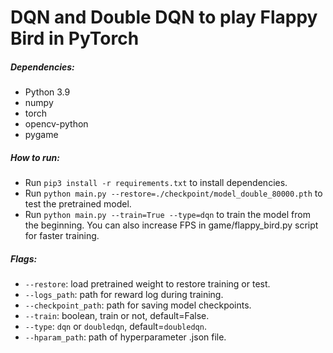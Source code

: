 # DQN and Double DQN to play Flappy Bird in PyTorch

##### Dependencies:
* Python 3.9
* numpy
* torch
* opencv-python
* pygame


##### How to run:
* Run `pip3 install -r requirements.txt` to install dependencies.
* Run `python main.py --restore=./checkpoint/model_double_80000.pth` to test the pretrained model.
* Run `python main.py --train=True --type=dqn` to train the model from the beginning. You can also increase FPS in game/flappy_bird.py script for faster training.

##### Flags:
* `--restore`: load pretrained weight to restore training or test.
* `--logs_path`: path for reward log during training.
* `--checkpoint_path`: path for saving model checkpoints.
* `--train`: boolean, train or not, default=False.
* `--type`: `dqn` or `doubledqn`, default=`doubledqn`.
* `--hparam_path`: path of hyperparameter .json file.


